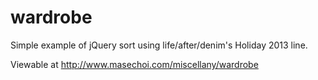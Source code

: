wardrobe
========

Simple example of jQuery sort using life/after/denim's Holiday 2013 line. 

Viewable at http://www.masechoi.com/miscellany/wardrobe 

